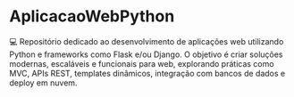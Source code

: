 # AplicacaoWebPython
💻 Repositório dedicado ao desenvolvimento de aplicações web utilizando Python e frameworks como Flask e/ou Django. O objetivo é criar soluções modernas, escaláveis e funcionais para web, explorando práticas como MVC, APIs REST, templates dinâmicos, integração com bancos de dados e deploy em nuvem.
